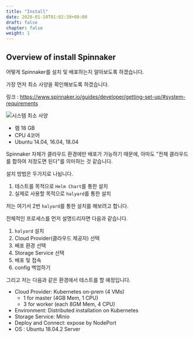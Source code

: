 ```yaml
---
title: "Install"
date: 2020-01-10T01:02:39+09:00
draft: false
chapter: false
weight: 1
---
```


## Overview of install Spinnaker

어떻게 Spinnaker를 설치 및 배포하는지 알아보도록 하겠습니다.

가장 먼저 최소 사양을 확인해보도록 하겠습니다.

링크 : https://www.spinnaker.io/guides/developer/getting-set-up/#system-requirements

![시스템 최소 사양](/images/CI-CD/Spinnaker/spinnaker-system-requirements.png)

* 램 18 GB
* CPU 4코어
* Ubuntu 14.04, 16.04, 18.04

Spinnaker 자체가 클라우드 환경에만 배포가 가능하기 때문에, 아마도 "전체 클라우드를 합하여 저정도면 된다"를 의미하는 것 같습니다.

설치 방법은 두가지로 나뉩니다.

1. 테스트를 목적으로 `Helm Chart`를 통한 설치
2. 실제로 사용할 목적으로 `halyard`를 통한 설치

저는 여기서 2번 `halyard`를 통한 설치를 해보려고 합니다.

전체적인 프로세스를 먼저 설명드리자면 다음과 같습니다.

1. `halyard` 설치
2. Cloud Provider(클라우드 제공자) 선택
3. 배포 환경 선택
4. Storage Service 선택
5. 배포 및 접속
6. config 백업하기

그리고 저는 다음과 같은 환경에서 테스트를 할 예정입니다.

* Cloud Provider: Kubernetes on-prem (4 VMs)
  * 1 for master (4GB Mem, 1 CPU)
  * 3 for worker (each 8GM Mem, 4 CPU)
* Environment: Distributed installation on Kubernetes
* Storage Service: Minio
* Deploy and Connect: expose by NodePort
* OS : Ubuntu 18.04.2 Server